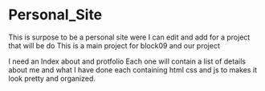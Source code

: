 # Personal_Site

This is surpose to be a personal site were I can edit and add for a project that will be do
This is a main project for block09 and our project

I need an Index about and protfolio 
Each one will contain a list of details about me and what I have done
each containing html css and js to makes it  look pretty and organized.
